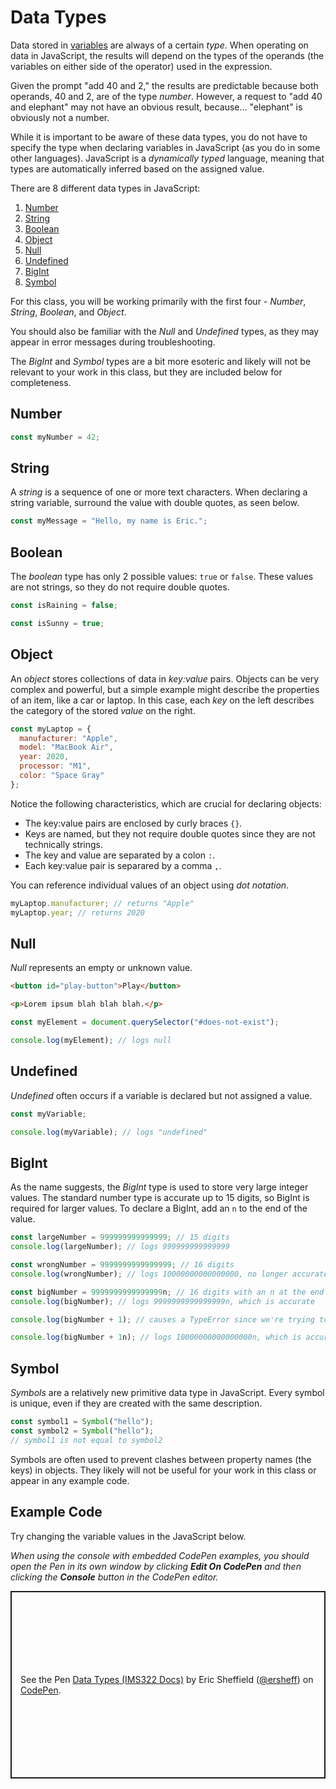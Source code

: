 # Data Types

Data stored in [variables](../variables) are always of a certain _type_. When operating on data in JavaScript, the results will depend on the types of the operands (the variables on either side of the operator) used in the expression.

Given the prompt "add 40 and 2," the results are predictable because both operands, 40 and 2, are of the type _number_. However, a request to "add 40 and elephant" may not have an obvious result, because... "elephant" is obviously not a number.

While it is important to be aware of these data types, you do not have to specify the type when declaring variables in JavaScript (as you do in some other languages). JavaScript is a _dynamically typed_ language, meaning that types are automatically inferred based on the assigned value.

There are 8 different data types in JavaScript:

1. [Number](#number)
2. [String](#string)
3. [Boolean](#boolean)
4. [Object](#object)
5. [Null](#null)
6. [Undefined](#undefined)
7. [BigInt](#bigint)
8. [Symbol](#symbol)

For this class, you will be working primarily with the first four - _Number_, _String_, _Boolean_, and _Object_.

You should also be familiar with the _Null_ and _Undefined_ types, as they may appear in error messages during troubleshooting.

The _BigInt_ and _Symbol_ types are a bit more esoteric and likely will not be relevant to your work in this class, but they are included below for completeness.

## Number

```js
const myNumber = 42;
```

## String

A _string_ is a sequence of one or more text characters. When declaring a string variable, surround the value with double quotes, as seen below.

```js
const myMessage = "Hello, my name is Eric.";
```

## Boolean

The _boolean_ type has only 2 possible values: `true` or `false`. These values are not strings, so they do not require double quotes.

```js
const isRaining = false;

const isSunny = true;
```

## Object

An _object_ stores collections of data in _key:value_ pairs. Objects can be very complex and powerful, but a simple example might describe the properties of an item, like a car or laptop. In this case, each _key_ on the left describes the category of the stored _value_ on the right.

```js
const myLaptop = {
  manufacturer: "Apple",
  model: "MacBook Air",
  year: 2020,
  processor: "M1",
  color: "Space Gray"
};
```

Notice the following characteristics, which are crucial for declaring objects:

- The key:value pairs are enclosed by curly braces `{}`.
- Keys are named, but they not require double quotes since they are not technically strings.
- The key and value are separated by a colon `:`.
- Each key:value pair is separared by a comma `,`.

You can reference individual values of an object using _dot notation_.

```js
myLaptop.manufacturer; // returns "Apple"
myLaptop.year; // returns 2020
```

## Null

_Null_ represents an empty or unknown value.

```html
<button id="play-button">Play</button>

<p>Lorem ipsum blah blah blah.</p>
```

```js
const myElement = document.querySelector("#does-not-exist");

console.log(myElement); // logs null
```

## Undefined

_Undefined_ often occurs if a variable is declared but not assigned a value.

```js
const myVariable;

console.log(myVariable); // logs "undefined"
```

## BigInt

As the name suggests, the _BigInt_ type is used to store very large integer values. The standard number type is accurate up to 15 digits, so BigInt is required for larger values. To declare a BigInt, add an `n` to the end of the value.

```js
const largeNumber = 999999999999999; // 15 digits
console.log(largeNumber); // logs 999999999999999

const wrongNumber = 9999999999999999; // 16 digits
console.log(wrongNumber); // logs 10000000000000000, no longer accurate

const bigNumber = 9999999999999999n; // 16 digits with an n at the end declares as BigInt
console.log(bigNumber); // logs 9999999999999999n, which is accurate

console.log(bigNumber + 1); // causes a TypeError since we're trying to add a BigInt and a number

console.log(bigNumber + 1n); // logs 10000000000000000n, which is accurate
```

## Symbol

_Symbols_ are a relatively new primitive data type in JavaScript. Every symbol is unique, even if they are created with the same description.

```js
const symbol1 = Symbol("hello");
const symbol2 = Symbol("hello");
// symbol1 is not equal to symbol2
```

Symbols are often used to prevent clashes between property names (the keys) in objects. They likely will not be useful for your work in this class or appear in any example code.

## Example Code

Try changing the variable values in the JavaScript below.

_When using the console with embedded CodePen examples, you should open the Pen in its own window by clicking **Edit On CodePen** and then clicking the **Console** button in the CodePen editor._

<p class="codepen" data-height="300" data-default-tab="js" data-slug-hash="poGMYym" data-editable="true" data-user="ersheff" style="height: 300px; box-sizing: border-box; display: flex; align-items: center; justify-content: center; border: 2px solid; margin: 1em 0; padding: 1em;">
  <span>See the Pen <a href="https://codepen.io/ersheff/pen/poGMYym">
  Data Types (IMS322 Docs)</a> by Eric Sheffield (<a href="https://codepen.io/ersheff">@ersheff</a>)
  on <a href="https://codepen.io">CodePen</a>.</span>
</p>
<script async src="https://cpwebassets.codepen.io/assets/embed/ei.js"></script>
